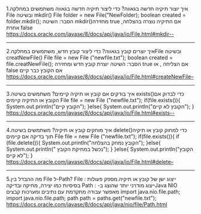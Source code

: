 1.איך יוצור תיקיה חדשה בגאווה?
כדי ליצור תיקיה חדשה בגאווה משתמשים במחלקה File ובשיטה mkdir()
File folder = new File("NewFolder);
boolean created = folder.mkdir();
הסבר:
השיטה mkdir()מחזירה true אם התיקיה נוצרה בהצלחה, אחרת false
https://docs.oracle.com/javase/8/docs/api/java/io/File.html#mkdir--
 ************
2.איך יוצרים קובץ בגאווה?
כדי ליצור קובץ חדש, משתמשים במחלקהFile ובשיטה creatNewFile()
File file = new File ("newfile.txt");
boolean created = file.creatNewFile();
הסבר:
השיטה יוצרת קובץ חדש ומחזירה true אם הצליחה , או false אם הקובץ כבר קיים
https://docs.oracle.com/javase/8/docs/api/java/io/File.html#createNewFile–
*************
3.איך בודקים אם קובץ או תיקיה קיימים?
משתמשים בשיטה exists()כדי לבדוק אם הקובץ או התיקיה קיימים
File file = new File ("newfile.txt");
if(file.exists()){
System.out.println("הקובץ קיים");
}else{
System.out.println("הקובץ לא קיים");
}
https://docs.oracle.com/javase/8/docs/api/java/io/File.html#exists--
**************
4.איך מוחקים קובץ או תיקיה?
משתמשים בשיטה delete()כדי למחוק קובץ או תיקיה תוך בדיקה אם קיימים
File file = new File ("newfile.txt");
if(file.exists()){
if (file.delete()){
System.out.println("הקובץ נמחק בהצלחה");
}else{
System.out.println(" נכשל במחיקת הקובץ");
}
}else{
System.out.println("הקובץ לא קיים");
}
https://docs.oracle.com/javase/8/docs/api/java/io/File.html#delete–
**************
5.מה ההבדל בין File ל-Path?
File :  ייצוג ישן של קובץ או תיקיה.מספק פעולות בסיסיות כמו יצירה, מחיקה ובדיקה
Path : -ייצוג מודרני יותר שהוצג בJava NIO  מאפשר עבודה מתקדמת עם נתיבים ומערכות קבצים
import java.nio.file.path;
import java.nio.file.path;
path path = paths.get("newfile.txt");
https://docs.oracle.com/javase/8/docs/api/java/nio/file/Path.html